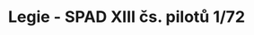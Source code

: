 ---
layout: product
title: "Legie - SPAD XIII čs. pilotů  1/72"
price: "1800" 
desc: "Maketa"
img_path: "/assets/img/2126.webp"
brand: "EDUARD"
available: false
special_offer: false
new: false
soon: false
cat: "010000"
subcat: "010400"
subsubcat: "00"
sifra: "2126"
popular: false
spec: false
---